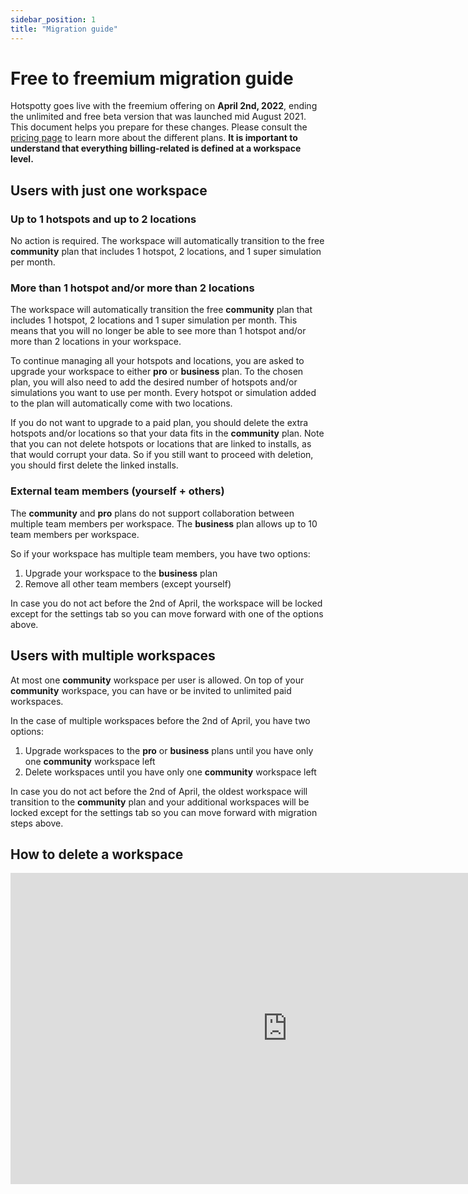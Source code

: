 ```yaml
---
sidebar_position: 1
title: "Migration guide"
---
```


# Free to freemium migration guide

Hotspotty goes live with the freemium offering on **April 2nd, 2022**, ending the unlimited and free beta version that was launched mid August 2021. This document helps you prepare for these changes. Please consult the [pricing page](./pricing.md) to learn more about the different plans. **It is important to understand that everything billing-related is defined at a workspace level.**

## Users with just one workspace

### Up to 1 hotspots and up to 2 locations

No action is required. The workspace will automatically transition to the free **community** plan that includes 1 hotspot, 2 locations, and 1 super simulation per month.

### More than 1 hotspot and/or more than 2 locations

The workspace will automatically transition the free **community** plan that includes 1 hotspot, 2 locations and 1 super simulation per month.
This means that you will no longer be able to see more than 1 hotspot and/or more than 2 locations in your workspace.

To continue managing all your hotspots and locations, you are asked to upgrade your workspace to either **pro** or **business** plan. To the chosen plan, you will also need to add the desired number of hotspots and/or simulations you want to use per month. Every hotspot or simulation added to the plan will automatically come with two locations.

If you do not want to upgrade to a paid plan, you should delete the extra hotspots and/or locations so that your data fits in the **community** plan. Note that you can not delete hotspots or locations that are linked to installs, as that would corrupt your data. So if you still want to proceed with deletion, you should first delete the linked installs.

### External team members (yourself + others)

The **community** and **pro** plans do not support collaboration between multiple team members per workspace.
The **business** plan allows up to 10 team members per workspace.

So if your workspace has multiple team members, you have two options:

1. Upgrade your workspace to the **business** plan
2. Remove all other team members (except yourself)

In case you do not act before the 2nd of April, the workspace will be locked except for the settings tab so you can move forward with one of the options above.

## Users with multiple workspaces

At most one **community** workspace per user is allowed.
On top of your **community** workspace, you can have or be invited to unlimited paid workspaces.

In the case of multiple workspaces before the 2nd of April, you have two options:

1. Upgrade workspaces to the **pro** or **business** plans until you have only one **community** workspace left
2. Delete workspaces until you have only one **community** workspace left

In case you do not act before the 2nd of April, the oldest workspace will transition to the **community** plan and your additional workspaces will be locked except for the settings tab so you can move forward with migration steps above.

## How to delete a workspace

<div class="videoWrapper">
    <iframe width="885" height="498" src="https://www.youtube.com/embed/9LtlZYlU_Rs" title="YouTube video player" frameborder="0" allow="accelerometer; autoplay; clipboard-write; encrypted-media; gyroscope; picture-in-picture" allowfullscreen></iframe>
</div>
